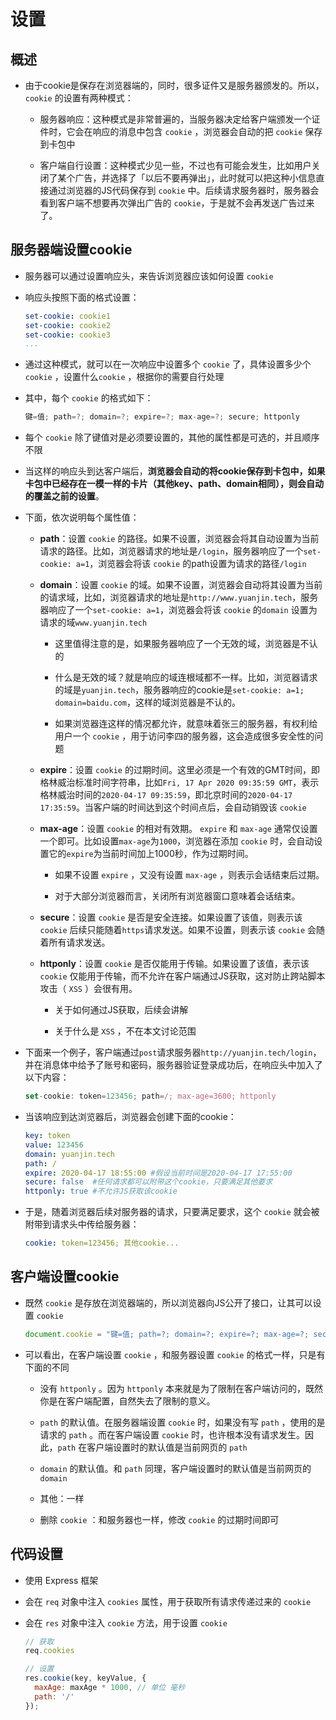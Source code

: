 # 设置

## 概述

  - 由于cookie是保存在浏览器端的，同时，很多证件又是服务器颁发的。所以，`cookie` 的设置有两种模式：

      - 服务器响应：这种模式是非常普遍的，当服务器决定给客户端颁发一个证件时，它会在响应的消息中包含 `cookie` ，浏览器会自动的把 `cookie` 保存到卡包中

      - 客户端自行设置：这种模式少见一些，不过也有可能会发生，比如用户关闭了某个广告，并选择了「以后不要再弹出」，此时就可以把这种小信息直接通过浏览器的JS代码保存到 `cookie` 中。后续请求服务器时，服务器会看到客户端不想要再次弹出广告的 `cookie`，于是就不会再发送广告过来了。

## 服务器端设置cookie

  - 服务器可以通过设置响应头，来告诉浏览器应该如何设置 `cookie`

  - 响应头按照下面的格式设置：

    ```yaml
    set-cookie: cookie1
    set-cookie: cookie2
    set-cookie: cookie3
    ...
    ```

  - 通过这种模式，就可以在一次响应中设置多个 `cookie` 了，具体设置多少个 `cookie` ，设置什么`cookie` ，根据你的需要自行处理

  - 其中，每个 `cookie` 的格式如下：

    ```javascript
    键=值; path=?; domain=?; expire=?; max-age=?; secure; httponly
    ```

  - 每个 `cookie` 除了键值对是必须要设置的，其他的属性都是可选的，并且顺序不限

  - 当这样的响应头到达客户端后，**浏览器会自动的将cookie保存到卡包中，如果卡包中已经存在一模一样的卡片（其他key、path、domain相同），则会自动的覆盖之前的设置**。

  - 下面，依次说明每个属性值：

      - **path**：设置 `cookie` 的路径。如果不设置，浏览器会将其自动设置为当前请求的路径。比如，浏览器请求的地址是`/login`，服务器响应了一个`set-cookie: a=1`，浏览器会将该 `cookie` 的path设置为请求的路径`/login`

      - **domain**：设置 `cookie` 的域。如果不设置，浏览器会自动将其设置为当前的请求域，比如，浏览器请求的地址是`http://www.yuanjin.tech`，服务器响应了一个`set-cookie: a=1`，浏览器会将该 `cookie` 的`domain` 设置为请求的域`www.yuanjin.tech`

          - 这里值得注意的是，如果服务器响应了一个无效的域，浏览器是不认的

          - 什么是无效的域？就是响应的域连根域都不一样。比如，浏览器请求的域是`yuanjin.tech`，服务器响应的cookie是`set-cookie: a=1; domain=baidu.com`，这样的域浏览器是不认的。

          - 如果浏览器连这样的情况都允许，就意味着张三的服务器，有权利给用户一个 `cookie` ，用于访问李四的服务器，这会造成很多安全性的问题

      - **expire**：设置 `cookie` 的过期时间。这里必须是一个有效的GMT时间，即格林威治标准时间字符串，比如`Fri, 17 Apr 2020 09:35:59 GMT`，表示格林威治时间的`2020-04-17 09:35:59`，即北京时间的`2020-04-17 17:35:59`。当客户端的时间达到这个时间点后，会自动销毁该 `cookie`

      - **max-age**：设置 `cookie` 的相对有效期。 `expire` 和 `max-age` 通常仅设置一个即可。比如设置`max-age`为`1000`，浏览器在添加 `cookie` 时，会自动设置它的`expire`为当前时间加上1000秒，作为过期时间。

          - 如果不设置 `expire` ，又没有设置 `max-age` ，则表示会话结束后过期。

          - 对于大部分浏览器而言，关闭所有浏览器窗口意味着会话结束。

      - **secure**：设置 `cookie` 是否是安全连接。如果设置了该值，则表示该 `cookie` 后续只能随着`https`请求发送。如果不设置，则表示该 `cookie` 会随着所有请求发送。

      - **httponly**：设置 `cookie` 是否仅能用于传输。如果设置了该值，表示该 `cookie` 仅能用于传输，而不允许在客户端通过JS获取，这对防止跨站脚本攻击（ `XSS` ）会很有用。&#x20;

          - 关于如何通过JS获取，后续会讲解

          - 关于什么是 `XSS` ，不在本文讨论范围

  - 下面来一个例子，客户端通过`post`请求服务器`http://yuanjin.tech/login`，并在消息体中给予了账号和密码，服务器验证登录成功后，在响应头中加入了以下内容：

    ```javascript
    set-cookie: token=123456; path=/; max-age=3600; httponly
    ```

  - 当该响应到达浏览器后，浏览器会创建下面的cookie：

    ```yaml
    key: token
    value: 123456
    domain: yuanjin.tech
    path: /
    expire: 2020-04-17 18:55:00 #假设当前时间是2020-04-17 17:55:00
    secure: false  #任何请求都可以附带这个cookie，只要满足其他要求
    httponly: true #不允许JS获取该cookie
    ```

  - 于是，随着浏览器后续对服务器的请求，只要满足要求，这个 `cookie` 就会被附带到请求头中传给服务器：

    ```yaml
    cookie: token=123456; 其他cookie...
    ```

## 客户端设置cookie

  - 既然 `cookie` 是存放在浏览器端的，所以浏览器向JS公开了接口，让其可以设置 `cookie`

    ```javascript
    document.cookie = "键=值; path=?; domain=?; expire=?; max-age=?; secure";
    ```

  - 可以看出，在客户端设置 `cookie` ，和服务器设置 `cookie` 的格式一样，只是有下面的不同

      - 没有 `httponly` 。因为 `httponly` 本来就是为了限制在客户端访问的，既然你是在客户端配置，自然失去了限制的意义。

      - `path` 的默认值。在服务器端设置 `cookie` 时，如果没有写 `path` ，使用的是请求的 `path` 。而在客户端设置 `cookie` 时，也许根本没有请求发生。因此，`path` 在客户端设置时的默认值是当前网页的 `path`

      - `domain` 的默认值。和 `path` 同理，客户端设置时的默认值是当前网页的 `domain`

      - 其他：一样

      - 删除 `cookie` ：和服务器也一样，修改 `cookie` 的过期时间即可

## 代码设置

  - 使用 Express 框架

  - 会在 `req` 对象中注入 `cookies` 属性，用于获取所有请求传递过来的 `cookie`

  - 会在 `res` 对象中注入 `cookie` 方法，用于设置 `cookie`

    ```javascript
    // 获取
    req.cookies
    ```

    ```javascript
    // 设置
    res.cookie(key, keyValue, {
      maxAge: maxAge * 1000, // 单位 毫秒
      path: '/'
    });
    ```
